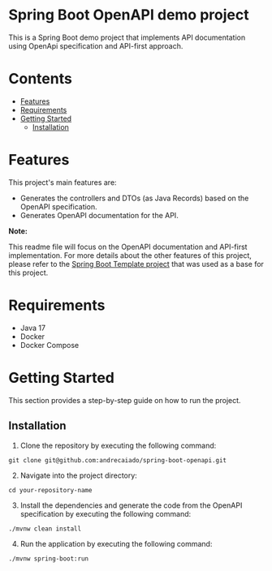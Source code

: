# Spring Boot OpenAPI demo project

This is a Spring Boot demo project that implements API documentation using OpenApi specification and API-first approach.

# Contents

- [Features](#features)
- [Requirements](#requirements)
- [Getting Started](#getting-started)
  - [Installation](#installation)

# Features

This project's main features are:

- Generates the controllers and DTOs (as Java Records) based on the OpenAPI specification.
- Generates OpenAPI documentation for the API.

**Note:**

This readme file will focus on the OpenAPI documentation and API-first implementation. For more details about the other features of this project, please refer to the [Spring Boot Template project](https://github.com/andrecaiado/spring-boot-template) that was used as a base for this project.

# Requirements

- Java 17
- Docker
- Docker Compose

# Getting Started

This section provides a step-by-step guide on how to run the project.

## Installation

1. Clone the repository by executing the following command:

```shell
git clone git@github.com:andrecaiado/spring-boot-openapi.git
```

2. Navigate into the project directory:

```
cd your-repository-name
```

3. Install the dependencies and generate the code from the OpenAPI specification by executing the following command:

```shell
./mvnw clean install
```

4. Run the application by executing the following command:

```shell 
./mvnw spring-boot:run
```
